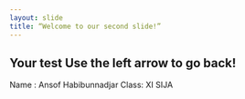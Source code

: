 ```yaml
---
layout: slide
title: “Welcome to our second slide!”
---
```

Your test
Use the left arrow to go back!
---
Name : Ansof Habibunnadjar
Class: XI SIJA
